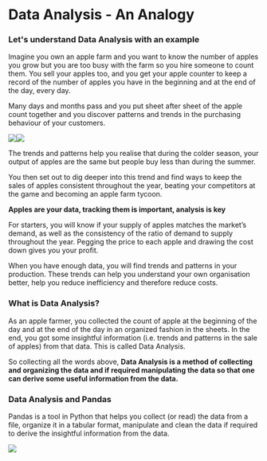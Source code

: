 # Data Analysis - An Analogy

### Let's understand Data Analysis with an example

Imagine you own an apple farm and you want to know the number of apples you grow but you are too busy with the farm so you hire someone to count them. You sell your apples too, and you get your apple counter to keep a record of the number of apples you have in the beginning and at the end of the day, every day.&#x20;

Many days and months pass and you put sheet after sheet of the apple count together and you discover patterns and trends in the purchasing behaviour of your customers.

![](https://lh6.googleusercontent.com/57u\_YHw\_m-BXis2ubdD2qTW1\_yOop93z7vsvrqMv0ze-BmB37KA4PkLQNmMQf6EsKjZW4DPJCT47IctLZli4npicFhKBH3MleOPidbcbr2a8RAutKFqlu9QQ8QB8pntC1tqirzr0lhs=s0)![](https://lh3.googleusercontent.com/WBsQunTxc7vPNvkYi15ts\_qUnoObFq2rZlyRvnHV8EXpsxBIb6\_1-ir5mtKGtItjaNs5UtYSYpeAt5djtlUZ78DVEjoQ\_GB\_xdXK1gCQDpD1yU6RSC6HtufUX3Eqw-t5KYaEACyhYOA=s0)

The trends and patterns help you realise that during the colder season, your output of apples are the same but people buy less than during the summer.&#x20;

You then set out to dig deeper into this trend and find ways to keep the sales of apples consistent throughout the year, beating your competitors at the game and becoming an apple farm tycoon.

**Apples are your data, tracking them is important, analysis is key**

For starters, you will know if your supply of apples matches the market’s demand, as well as the consistency of the ratio of demand to supply throughout the year. Pegging the price to each apple and drawing the cost down gives you your profit.&#x20;

When you have enough data, you will find trends and patterns in your production. These trends can help you understand your own organisation better, help you reduce inefficiency and therefore reduce costs.

### What is Data Analysis?

As an apple farmer, you collected the count of apple at the beginning of the day and at the end of the day in an organized fashion in the sheets. In the end, you got some insightful information (i.e. trends and patterns in the sale of apples)  from that data. This is called Data Analysis.

So collecting all the words above, **Data Analysis is a method of collecting and organizing the data and if required manipulating the data so that one can derive some useful information from the data.**

### Data Analysis and Pandas

Pandas is a tool in Python that helps you collect (or read) the data from a file, organize it in a tabular format, manipulate and clean the data if required to derive the insightful information from the data.

![](https://lh6.googleusercontent.com/KRG41cR2I2qZcnFftciXzbocB2qdlUkTonbMOo3RS00lBe0pbhlRL84TkI1AzWNYhVt00l7fkqxpoKjc6Mky7XH0d1ObxsnkzoLKky2JGi\_9E3YG34NzSWgEag4GlCwfJNnCmvHOxow=s0)
